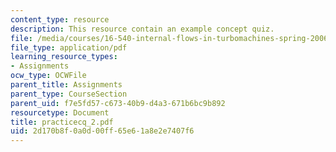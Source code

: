 ```yaml
---
content_type: resource
description: This resource contain an example concept quiz.
file: /media/courses/16-540-internal-flows-in-turbomachines-spring-2006/2d170b8f0a0d00ff65e61a8e2e7407f6_practicecq_2.pdf
file_type: application/pdf
learning_resource_types:
- Assignments
ocw_type: OCWFile
parent_title: Assignments
parent_type: CourseSection
parent_uid: f7e5fd57-c673-40b9-d4a3-671b6bc9b892
resourcetype: Document
title: practicecq_2.pdf
uid: 2d170b8f-0a0d-00ff-65e6-1a8e2e7407f6
---
```

